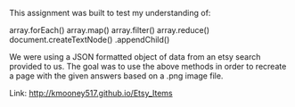 This assignment was built to test my understanding of:

array.forEach()
array.map()
array.filter()
array.reduce()
document.createTextNode()
.appendChild()

We were using a JSON formatted object of data from an etsy search provided to us.  The goal was to use the above methods in order to recreate a page with the given answers based on a .png image file.

Link: http://kmooney517.github.io/Etsy_Items
